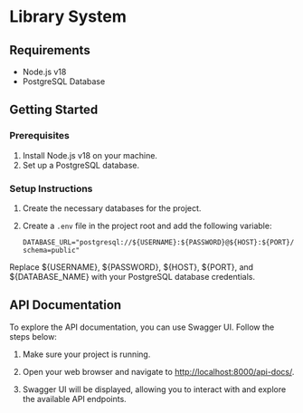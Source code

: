 # Library System

## Requirements
- Node.js v18
- PostgreSQL Database

## Getting Started

### Prerequisites
1. Install Node.js v18 on your machine.
2. Set up a PostgreSQL database.

### Setup Instructions
1. Create the necessary databases for the project.
2. Create a `.env` file in the project root and add the following variable:

   ```env
   DATABASE_URL="postgresql://${USERNAME}:${PASSWORD}@${HOST}:${PORT}/${DATABASE_NAME}?schema=public"
   ```
Replace ${USERNAME}, ${PASSWORD}, ${HOST}, ${PORT}, and ${DATABASE_NAME} with your PostgreSQL database credentials.

## API Documentation

To explore the API documentation, you can use Swagger UI. Follow the steps below:

1. Make sure your project is running.

2. Open your web browser and navigate to [http://localhost:8000/api-docs/](http://localhost:8000/api-docs/).

3. Swagger UI will be displayed, allowing you to interact with and explore the available API endpoints.
